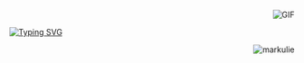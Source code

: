 <!--...<p align="center"><img src="https://github.com/markulie/markulie/blob/main/unity-banner_green.png" width="300" height="auto"></p>-->
</br>
<img align="right" alt="GIF" src="https://media.giphy.com/media/13HgwGsXF0aiGY/giphy.gif" />
</br>

[![Typing SVG](https://readme-typing-svg.demolab.com?font=Fira+Code&pause=1000&width=500&lines=Hey!+Mark+is+here.+;I'm+an+Interactive+Developer.+;Specializing+in+.NET+%2F+Unity+%2F+Unreal)](https://git.io/typing-svg)

<p align="right">
<img src="https://komarev.com/ghpvc/?username=markulie&color=grey" alt="markulie"/>
</p>
